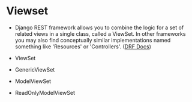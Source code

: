 # Viewset

- Django REST framework allows you to combine the logic for a set of related views in a single class, called a ViewSet. In other frameworks you may also find conceptually similar implementations named something like 'Resources' or 'Controllers'.
([DRF Docs](https://www.django-rest-framework.org/api-guide/viewsets/))

- ViewSet

- GenericViewSet

- ModelViewSet

- ReadOnlyModelViewSet
